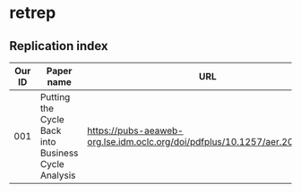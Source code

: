 # retrep


## Replication index


| Our ID | Paper name                                          | URL                                                                       |
| ------ | --------------------------------------------------- | ------------------------------------------------------------------------- |
| 001    | Putting the Cycle Back into Business Cycle Analysis | https://pubs-aeaweb-org.lse.idm.oclc.org/doi/pdfplus/10.1257/aer.20190789 |
